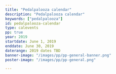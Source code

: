 ```yaml
---
title: "Pedalpalooza calendar"
description: "Pedalpalooza calendar"
keywords: ["pedalpalooza"]
id: pedalpalooza-calendar
type: calevents
pp: true
year: 2019
startdate: June 1, 2019
enddate: June 30, 2019
daterange: 2019 dates TBD
banner-image: "/images/pp/pp-general-banner.png"
poster-image: "/images/pp/pp-general.png"

---
```


